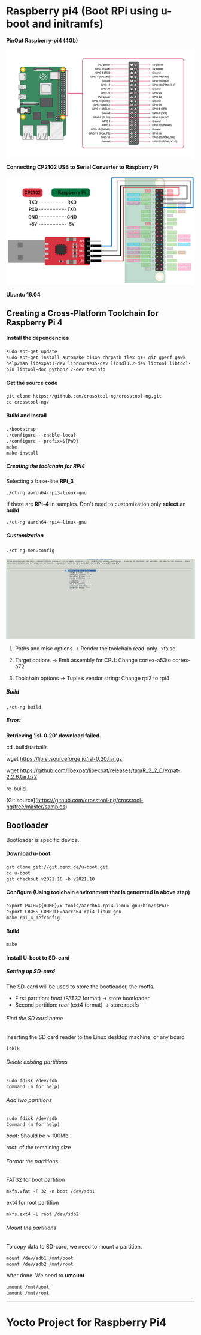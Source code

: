 # Raspberry pi4 (Boot RPi using u-boot and initramfs)

**PinOut Raspberry-pi4 (4Gb)**

![image](/Raspbery_pi4/images/Raspberry-Pi-4-Pinout.png)

**Connecting CP2102 USB to Serial Converter to Raspberry Pi**

![image](/Raspbery_pi4/images/Connect_cp2102_rasp.png)

**Ubuntu 16.04**

## Creating a Cross-Platform Toolchain for Raspberry Pi 4

#### Install the dependencies

    sudo apt-get update
    sudo apt-get install automake bison chrpath flex g++ git gperf gawk help2man libexpat1-dev libncurses5-dev libsdl1.2-dev libtool libtool-bin libtool-doc python2.7-dev texinfo

#### Get the source code

    git clone https://github.com/crosstool-ng/crosstool-ng.git
    cd crosstool-ng/
    
#### Build and install

    ./bootstrap
    ./configure --enable-local
    ./configure --prefix=${PWD}
    make
    make install

##### **Creating the toolchain for RPi4**
Selecting a base-line **RPi_3**

    ./ct-ng aarch64-rpi3-linux-gnu

If there are **RPi-4** in samples. Don't need to customization only **select** an **build**

    ./ct-ng aarch64-rpi4-linux-gnu

##### Customization

    ./ct-ng menuconfig

![image](/Raspbery_pi4/images/menuconfig.png)

1. Paths and misc options -> Render the toolchain read-only ->false

2. Target options -> Emit assembly for CPU: Change cortex-a53to cortex-a72

3. Toolchain options -> Tuple’s vendor string: Change rpi3 to rpi4

##### Build
    
    ./ct-ng build

##### Error: 

**Retrieving 'isl-0.20' download failed.**

cd .build/tarballs

wget https://libisl.sourceforge.io/isl-0.20.tar.gz

wget https://github.com/libexpat/libexpat/releases/tag/R_2_2_6/expat-2.2.6.tar.bz2

re-build.

(Git source](https://github.com/crosstool-ng/crosstool-ng/tree/master/samples)

## Bootloader

Bootloader is specific device. 

#### Download u-boot

    git clone git://git.denx.de/u-boot.git
    cd u-boot
    git checkout v2021.10 -b v2021.10

#### Configure (Using toolchain environment that is generated in above step)

    export PATH=${HOME}/x-tools/aarch64-rpi4-linux-gnu/bin/:$PATH
    export CROSS_COMPILE=aarch64-rpi4-linux-gnu-
    make rpi_4_defconfig

#### Build 

    make

#### Install U-boot to SD-card

##### Setting up SD-card

The SD-card will be used to store the bootloader, the rootfs. 
- First partition: *boot* (FAT32 format) -> store bootloader
- Second partition: *root* (ext4 format) -> store rootfs

###### Find the SD card name

Inserting the SD card reader to the Linux desktop machine, or any board

    lsblk

###### Delete existing partitions

    sudo fdisk /dev/sdb
    Command (m for help)

###### Add two partitions

    sudo fdisk /dev/sdb
    Command (m for help)

*boot*: Should be > 100Mb

*root*: of the remaining size

###### Format the partitions

FAT32 for boot partition

    mkfs.vfat -F 32 -n boot /dev/sdb1

ext4 for root partition

    mkfs.ext4 -L root /dev/sdb2

###### Mount the partitions

To copy data to SD-card, we need to mount a partition.

    mount /dev/sdb1 /mnt/boot
    mount /dev/sdb2 /mnt/root

After done. We need to **umount**

    umount /mnt/boot
    umount /mnt/root
___

# Yocto Project for Raspberry Pi4 
